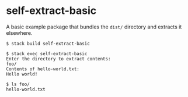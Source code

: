 # self-extract-basic

A basic example package that bundles the `dist/` directory and extracts it elsewhere.

```
$ stack build self-extract-basic

$ stack exec self-extract-basic
Enter the directory to extract contents:
foo/
Contents of hello-world.txt:
Hello world!

$ ls foo/
hello-world.txt
```
